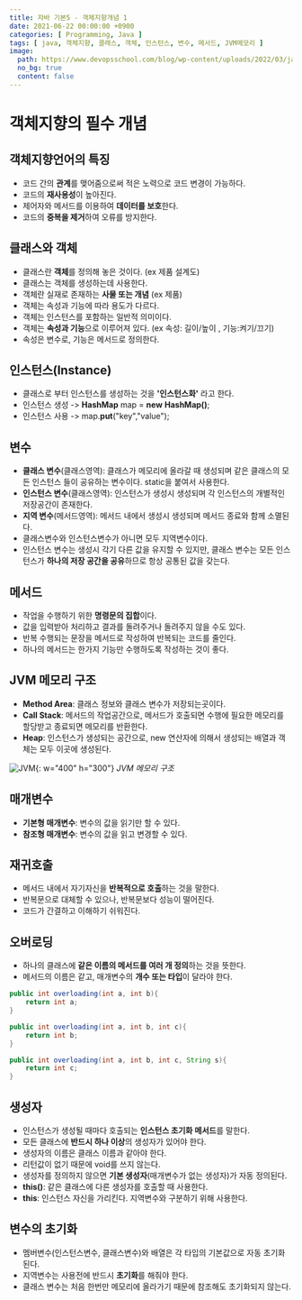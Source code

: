 ```yaml
---
title: 자바 기본5 - 객체지향개념 1
date: 2021-06-22 00:00:00 +0900
categories: [ Programming, Java ]
tags: [ java, 객체지향, 클래스, 객체, 인스턴스, 변수, 메서드, JVM메모리 ]
image:
  path: https://www.devopsschool.com/blog/wp-content/uploads/2022/03/java_logo_icon_168609.png
  no_bg: true
  content: false
---
```


# 객체지향의 필수 개념

## 객체지향언어의 특징

- 코드 간의 **관계**를 맺어줌으로써 적은 노력으로 코드 변경이 가능하다.
- 코드의 **재사용성**이 높아진다.
- 제어자와 메서드를 이용하여 **데이터를 보호**한다.
- 코드의 **중복을 제거**하여 오류를 방지한다.

## 클래스와 객체

- 클래스란 **객체**를 정의해 놓은 것이다. (ex 제품 설계도)
- 클래스는 객체를 생성하는데 사용한다.
- 객체란 실재로 존재하는 **사물 또는 개념** (ex 제품)
- 객체는 속성과 기능에 따라 용도가 다르다.
- 객체는 인스턴스를 포함하는 일반적 의미이다.
- 객체는 **속성과 기능**으로 이루어져 있다. (ex 속성: 길이/높이 , 기능:켜기/끄기)
- 속성은 변수로, 기능은 메서드로 정의한다.

## 인스턴스(Instance)

- 클래스로 부터 인스턴스를 생성하는 것을 **'인스턴스화'** 라고 한다.
- 인스턴스 생성 -> **HashMap** map = **new** **HashMap()**;
- 인스턴스 사용 -> map.**put**("key","value");

## 변수

- **클래스 변수**(클래스영역): 클래스가 메모리에 올라갈 때 생성되며 같은 클래스의 모든 인스턴스 들이 공유하는 변수이다. static을 붙여서 사용한다.
- **인스턴스 변수**(클래스영역): 인스턴스가 생성시 생성되며 각 인스턴스의 개별적인 저장공간이 존재한다.
- **지역 변수**(메서드영역): 메서드 내에서 생성시 생성되며 메서드 종료와 함께 소멸된다.
- 클래스변수와 인스턴스변수가 아니면 모두 지역변수이다.
- 인스턴스 변수는 생성시 각기 다른 값을 유지할 수 있지만, 클래스 변수는 모든 인스턴스가 **하나의 저장 공간을 공유**하므로 항상 공통된 값을 갖는다.

## 메서드

- 작업을 수행하기 위한 **명령문의 집합**이다.
- 값을 입력받아 처리하고 결과를 돌려주거나 돌려주지 않을 수도 있다.
- 반복 수행되는 문장을 메서드로 작성하여 반복되는 코드를 줄인다.
- 하나의 메서드는 한가지 기능만 수행하도록 작성하는 것이 좋다.

## JVM 메모리 구조

- **Method Area**: 클래스 정보와 클래스 변수가 저장되는곳이다.
- **Call Stack**: 메서드의 작업공간으로, 메서드가 호출되면 수행에 필요한 메모리를 할당받고 종료되면 메모리를 반환한다.
- **Heap**: 인스턴스가 생성되는 공간으로, new 연산자에 의해서 생성되는 배열과 객체는 모두 이곳에 생성된다.

![JVM](https://img1.daumcdn.net/thumb/R1280x0/?scode=mtistory2&fname=https%3A%2F%2Fblog.kakaocdn.net%2Fdn%2Fsyd1C%2Fbtq7VxXqwkF%2FnOYrUaqfGk7oYIKaroDeR0%2Fimg.png){:
w="400" h="300"}
_JVM 메모리 구조_

## 매개변수

- **기본형 매개변수**: 변수의 값을 읽기만 할 수 있다.
- **참조형 매개변수**: 변수의 값을 읽고 변경할 수 있다.

## 재귀호출

- 메서드 내에서 자기자신을 **반복적으로 호출**하는 것을 말한다.
- 반복문으로 대체할 수 있으나, 반복문보다 성능이 떨어진다.
- 코드가 간결하고 이해하기 쉬워진다.

## 오버로딩

- 하나의 클래스에 **같은 이름의 메서드를 여러 개 정의**하는 것을 뜻한다.
- 메서드의 이름은 같고, 매개변수의 **개수 또는 타입**이 달라야 한다.

``` java
public int overloading(int a, int b){
    return int a;
}

public int overloading(int a, int b, int c){
    return int b;
}

public int overloading(int a, int b, int c, String s){
    return int c;
}
```

## 생성자

- 인스턴스가 생성될 때마다 호출되는 **인스턴스 초기화 메서드**를 말한다.
- 모든 클래스에 **반드시 하나 이상**의 생성자가 있어야 한다.
- 생성자의 이름은 클래스 이름과 같아야 한다.
- 리턴값이 없기 때문에 void를 쓰지 않는다.
- 생성자를 정의하지 않으면 **기본 생성자**(매개변수가 없는 생성자)가 자동 정의된다.
- **this()**: 같은 클래스에 다른 생성자를 호출할 때 사용한다.
- **this**: 인스턴스 자신을 가리킨다. 지역변수와 구분하기 위해 사용한다.

## 변수의 초기화

- 멤버변수(인스턴스변수, 클래스변수)와 배열은 각 타입의 기본값으로 자동 초기화 된다.
- 지역변수는 사용전에 반드시 **초기화**를 해줘야 한다.
- 클래스 변수는 처음 한번만 메모리에 올라가기 때문에 참조해도 초기화되지 않는다.

